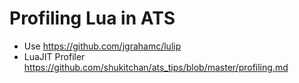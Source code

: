 Profiling Lua in ATS
====================

* Use https://github.com/jgrahamc/lulip
* LuaJIT Profiler https://github.com/shukitchan/ats_tips/blob/master/profiling.md

